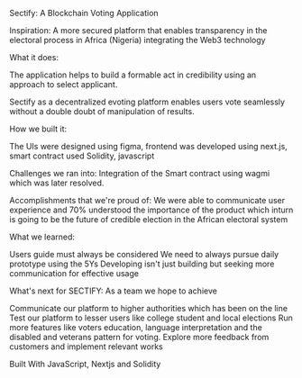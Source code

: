 Sectify: A Blockchain Voting Application


Inspiration: A more secured platform that enables transparency in the electoral process in Africa (Nigeria) integrating the Web3 technology


What it does: 

The application helps to build a formable act in credibility using an approach to select applicant. 

Sectify as a decentralized evoting platform enables users vote seamlessly without a double doubt of manipulation of results.


How we built it: 

The UIs were designed using figma, frontend was developed using next.js, smart contract used Solidity, javascript


Challenges we ran into: Integration of the Smart contract using wagmi which was later resolved.


Accomplishments that we're proud of: We were able to communicate user experience and 70% understood the importance of the product which inturn is going to be the future of credible election in the African electoral system


What we learned:

Users guide must always be considered
We need to always pursue daily prototype using the 5Ys
Developing isn't just building but seeking more communication for effective usage


What's next for SECTIFY: As a team we hope to achieve

Communicate our platform to higher authorities which has been on the line
Test our platform to lesser users like college student and local elections
Run more features like voters education, language interpretation and the disabled and veterans pattern for voting.
Explore more feedback from customers and implement relevant works


Built With
JavaScript, Nextjs and Solidity


